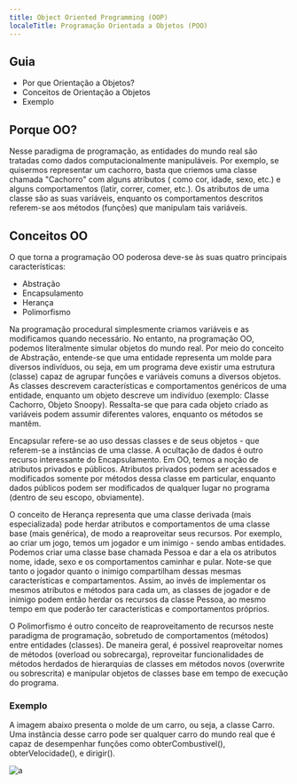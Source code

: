 ```yaml
---
title: Object Oriented Programming (OOP)
localeTitle: Programação Orientada a Objetos (POO)
---
```


## Guia

*   Por que Orientação a Objetos?
*   Conceitos de Orientação a Objetos
*   Exemplo

## Porque OO?

Nesse paradigma de programação, as entidades do mundo real são tratadas como dados computacionalmente manipuláveis. Por exemplo, se quisermos representar um cachorro, basta que criemos uma classe chamada "Cachorro" com alguns atributos ( como cor, idade, sexo, etc.) e alguns comportamentos (latir, correr, comer, etc.). Os atributos de uma classe são as suas variáveis, enquanto os comportamentos descritos referem-se aos métodos (funções) que manipulam tais variáveis.

## Conceitos OO

O que torna a programação OO poderosa deve-se às suas quatro principais características:

*   Abstração
*   Encapsulamento
*   Herança
*   Polimorfismo

Na programação procedural simplesmente criamos variáveis e as modificamos quando necessário. No entanto, na programação OO, podemos literalmente simular objetos do mundo real. Por meio do conceito de Abstração, entende-se que uma entidade representa um molde para diversos indivíduos, ou seja, em um programa deve existir uma estrutura (classe) capaz de agrupar funções e variáveis comuns a diversos objetos. As classes descrevem características e comportamentos genéricos de uma entidade, enquanto um objeto descreve um indivíduo (exemplo: Classe Cachorro, Objeto Snoopy). Ressalta-se que para cada objeto criado as variáveis podem assumir diferentes valores, enquanto os métodos se mantêm.

Encapsular refere-se ao uso dessas classes e de seus objetos - que referem-se a instâncias de uma classe. A ocultação de dados é outro recurso interessante do Encapsulamento. Em OO, temos a noção de atributos privados e públicos. Atributos privados podem ser acessados e modificados somente por métodos dessa classe em particular, enquanto dados públicos podem ser modificados de qualquer lugar no programa (dentro de seu escopo, obviamente).

O conceito de Herança representa que uma classe derivada (mais especializada) pode herdar atributos e comportamentos de uma classe base (mais genérica), de modo a reaproveitar seus recursos. Por exemplo, ao criar um jogo, temos um jogador e um inimigo - sendo ambas entidades. Podemos criar uma classe base chamada Pessoa e dar a ela os atributos nome, idade, sexo e os comportamentos caminhar e pular. Note-se que tanto o jogador quanto o inimigo compartilham dessas mesmas características e compartamentos. Assim, ao invés de implementar os mesmos atributos e métodos para cada um, as classes de jogador e de inimigo podem então herdar os recursos da classe Pessoa, ao mesmo tempo em que poderão ter características e comportamentos próprios.

O Polimorfismo é outro conceito de reaproveitamento de recursos neste paradigma de programação, sobretudo de comportamentos (métodos) entre entidades (classes). De maneira geral, é possivel reaproveitar nomes de métodos (overload ou sobrecarga), reproveitar funcionalidades de métodos herdados de hierarquias de classes em métodos novos (overwrite ou sobrescrita) e manipular objetos de classes base em tempo de execução do programa. 

### Exemplo
A imagem abaixo presenta o molde de um carro, ou seja, a classe Carro. Uma instância desse carro pode ser qualquer carro do mundo real que é capaz de desempenhar funções como obterCombustivel(), obterVelocidade(), e dirigir().

![a](https://user-images.githubusercontent.com/32509775/47198274-f25d1680-d388-11e8-8909-44111f747b75.png)
